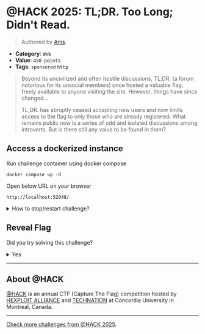 # @HACK 2025: TL;DR. Too Long; Didn't Read.

> Authored by [Anis](https://github.com/AnixPasBesoin).

- **Category**: `Web`
- **Value**: `450 points`
- **Tags**: `sponsored` `http`

> Beyond its uncivilized and often hostile discussions, TL;DR. (a forum notorious for its unsocial members) once hosted a valuable flag, freely available to anyone visiting the site. However, things have since changed...
> 
> TL;DR. has abruptly ceased accepting new users and now limits access to the flag to only those who are already registered. What remains public now is a series of odd and isolated discussions among introverts. But is there still any value to be found in them?
> 

## Access a dockerized instance

Run challenge container using docker compose
```
docker compose up -d
```
Open below URL on your browser
```
http://localhost:52048/
```
<details>
<summary>
How to stop/restart challenge?
</summary>

To stop the challenge run
```
docker compose stop
```
To restart the challenge run
```
docker compose restart
```

</details>


## Reveal Flag

Did you try solving this challenge?
<details>
<summary>
Yes
</summary>

Did you **REALLY** try solving this challenge?

<details>
<summary>
Yes, I promise!
</summary>

Flag: `ATHACKCTF{tldr_BCrypt_i$_limit3d_to_72_8yt3s}`

</details>
</details>


---

## About @HACK
[@HACK](https://athackctf.com/) is an annual CTF (Capture The Flag) competition hosted by [HEXPLOIT ALLIANCE](https://hexploit-alliance.com/) and [TECHNATION](https://technationcanada.ca/) at Concordia University in Montreal, Canada.

---
[Check more challenges from @HACK 2025](https://github.com/athack-ctf/AtHackCTF-2025-Challenges).